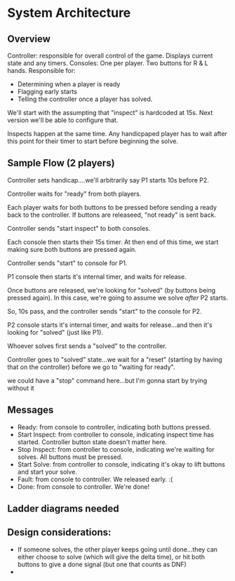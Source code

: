 # System Architecture

## Overview
Controller:  responsible for overall control of the game.  Displays current state and any timers.
Consoles:  One per player.  Two buttons for R & L hands.  Responsible for:
* Determining when a player is ready
* Flagging early starts
* Telling the controller once a player has solved.

We'll start with the assumpting that "inspect" is hardcoded at 15s.  Next version we'll be able to configure that.

Inspects happen at the same time.  Any handicpaped player has to wait after this point for their timer to start before beginning the solve.

## Sample Flow (2 players)
Controller sets handicap....we'll arbitrarily say P1 starts 10s before P2.

Controller waits for "ready" from both players.

Each player waits for both buttons to be pressed before sending a ready back to the controller.  If buttons are releaseed, "not ready" is sent back.

Controller sends "start inspect" to both consoles.

Each console then starts their 15s timer.  At then end of this time, we start making sure both buttons are pressed again.

Controller sends "start" to console for P1.

P1 console then starts it's internal timer, and waits for release.

Once buttons are released, we're looking for "solved" (by buttons being pressed again).  In this case, we're going to assume we solve *after* P2 starts.

So, 10s pass, and the controller sends "start" to the console for P2.

P2 console starts it's internal timer, and waits for release...and then it's looking for "solved" (just like P1).

Whoever solves first sends a "solved" to the controller.

Controller goes to "solved" state...we wait for a "reset" (starting by having that on the controller) before we go to "waiting for ready".

we could have a "stop" command here...but I'm gonna start by trying without it

## Messages
* Ready: from console to controller, indicating both buttons pressed.  
* Start Inspect:  from controller to console, indicating inspect time has started.  Controller button state doesn't matter here.
* Stop Inspect:  from controller to console, indicating we're waiting for solves.  All buttons must be pressed.
* Start Solve:  from controller to console, indicating it's okay to lift buttons and start your solve.
* Fault:  from console to controller.  We released early.  :(
* Done:  from console to controller.  We're done!

## Ladder diagrams needed

## Design considerations:
* If someone solves, the other player keeps going until done...they can either choose to solve (which will give the delta time), or hit both buttons to give a done signal (but one that counts as DNF)
* 





